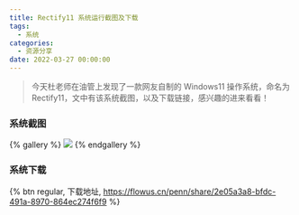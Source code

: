 ```yaml
---
title: Rectify11 系统运行截图及下载
tags:
  - 系统
categories:
  - 资源分享
date: 2022-03-27 00:00:00
---
```


> 今天杜老师在油管上发现了一款网友自制的 Windows11 操作系统，命名为 Rectify11，文中有该系统截图，以及下载链接，感兴趣的进来看看！

<!-- more -->

### 系统截图

{% gallery %}
![](https://cdn.dusays.com/2022/03/447-1.jpg)
{% endgallery %}

### 系统下载

{% btn regular, 下载地址, https://flowus.cn/penn/share/2e05a3a8-bfdc-491a-8970-864ec274f6f9 %}
